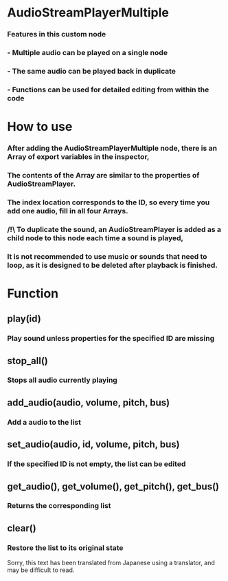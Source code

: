 # AudioStreamPlayerMultiple
### Features in this custom node
###  - Multiple audio can be played on a single node
###  - The same audio can be played back in duplicate
###  - Functions can be used for detailed editing from within the code

# How to use
### After adding the AudioStreamPlayerMultiple node, there is an Array of export variables in the inspector,
### The contents of the Array are similar to the properties of AudioStreamPlayer.

### The index location corresponds to the ID, so every time you add one audio, fill in all four Arrays.

### /!\ To duplicate the sound, an AudioStreamPlayer is added as a child node to this node each time a sound is played,
### It is not recommended to use music or sounds that need to loop, as it is designed to be deleted after playback is finished.

# Function

## play(id)
### Play sound unless properties for the specified ID are missing

## stop_all()
### Stops all audio currently playing

## add_audio(audio, volume, pitch, bus)
### Add a audio to the list

## set_audio(audio, id, volume, pitch, bus)
### If the specified ID is not empty, the list can be edited

## get_audio(), get_volume(), get_pitch(), get_bus()
### Returns the corresponding list

## clear()
### Restore the list to its original state
 
 
 
Sorry, this text has been translated from Japanese using a translator, and may be difficult to read.
